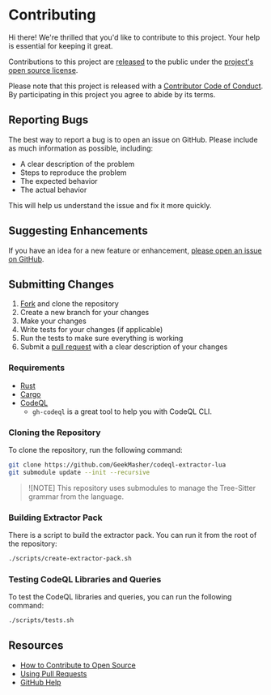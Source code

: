 # Contributing

Hi there! We're thrilled that you'd like to contribute to this project. Your help is essential for keeping it great.

Contributions to this project are [released](https://help.github.com/articles/github-terms-of-service/#6-contributions-under-repository-license) to the public under the [project's open source license][license].

Please note that this project is released with a [Contributor Code of Conduct][code-of-conduct]. By participating in this project you agree to abide by its terms.

## Reporting Bugs

The best way to report a bug is to open an issue on GitHub. Please include as much information as possible, including:

- A clear description of the problem
- Steps to reproduce the problem
- The expected behavior
- The actual behavior

This will help us understand the issue and fix it more quickly.

## Suggesting Enhancements

If you have an idea for a new feature or enhancement, [please open an issue on GitHub][issues].

## Submitting Changes

1. [Fork][fork] and clone the repository
2. Create a new branch for your changes
3. Make your changes
4. Write tests for your changes (if applicable)
5. Run the tests to make sure everything is working
6. Submit a [pull request][pr] with a clear description of your changes

### Requirements

- [Rust](https://www.rust-lang.org/tools/install)
- [Cargo](https://doc.rust-lang.org/cargo/getting-started/installation.html)
- [CodeQL](https://codeql.github.com/docs/codeql-cli/getting-started/)
  - `gh-codeql` is a great tool to help you with CodeQL CLI.

### Cloning the Repository

To clone the repository, run the following command:

```bash
git clone https://github.com/GeekMasher/codeql-extractor-lua
git submodule update --init --recursive
```

> ![NOTE]
> This repository uses submodules to manage the Tree-Sitter grammar from the language.

### Building Extractor Pack

There is a script to build the extractor pack. You can run it from the root of the repository:

```bash
./scripts/create-extractor-pack.sh
```

### Testing CodeQL Libraries and Queries

To test the CodeQL libraries and queries, you can run the following command:

```bash
./scripts/tests.sh
```

## Resources

- [How to Contribute to Open Source](https://opensource.guide/how-to-contribute/)
- [Using Pull Requests](https://help.github.com/articles/about-pull-requests/)
- [GitHub Help](https://help.github.com)

[issues]: https://github.com/GeekMasher/codeql-extractor-lua/issues
[fork]: https://github.com/GeekMasher/codeql-extractor-lua/fork
[pr]: https://github.com/GeekMasher/codeql-extractor-lua/compare
[license]: https://github.com/GeekMasher/codeql-extractor-lua/tree/main/LICENSE
[code-of-conduct]: https://github.com/GeekMasher/codeql-extractor-lua/tree/main?tab=coc-ov-file
